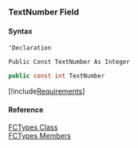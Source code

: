 ﻿### TextNumber Field

#### Syntax

```vbnet
'Declaration

Public Const TextNumber As Integer
```

```csharp
public const int TextNumber
```

[!include[Requirements](../partials/requirements.md)]

#### Reference

[FCTypes Class](FChoice.Common~FChoice.Common.Data.FCTypes.md)  
[FCTypes Members](FChoice.Common~FChoice.Common.Data.FCTypes_members.md)